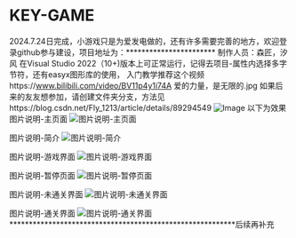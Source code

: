 # KEY-GAME
2024.7.24日完成，小游戏只是为爱发电做的，还有许多需要完善的地方，欢迎登录github参与建设，项目地址为：***********************
制作人员：森匠，汐风
在Visual Studio 2022（10+)版本上可正常运行，记得去项目-属性内选择多字节符，还有easyx图形库的使用，
入门教学推荐这个视频https://www.bilibili.com/video/BV11p4y1i74A
爱的力量，是无限的.jpg
如果后来的友友想参加，请创建文件夹分支，方法见https://blog.csdn.net/Fly_1213/article/details/89294549
![Image](https://github.com/user-attachments/assets/3f21ac56-5dce-4cb9-9f7e-ef0ecb7c6ff2)
以下为效果
图片说明-主页面
![图片说明-主页面](https://github.com/user-attachments/assets/0a4c61f7-00d5-450c-a1e7-f62c5eebcc54)

图片说明-简介
![图片说明-简介](https://github.com/user-attachments/assets/576b4019-ea34-4e05-9561-61dacdf0a664)

图片说明-游戏界面
![图片说明-游戏界面](https://github.com/user-attachments/assets/22a84185-6188-4498-bf2b-de34197441bc)

图片说明-暂停页面
![图片说明-暂停页面](https://github.com/user-attachments/assets/2aa3580a-a912-4dc1-a62b-f347b50ae8d8)

图片说明-未通关界面
![图片说明-未通关界面](https://github.com/user-attachments/assets/fd24218f-7230-4a25-87c0-20d519de7114)

图片说明-通关界面
![图片说明-通关界面](https://github.com/user-attachments/assets/629a1064-3e5e-495c-85f3-dc5d2e0556e5)
**********************************************************后续再补充
